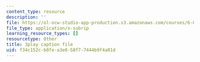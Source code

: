 ```yaml
---
content_type: resource
description: ''
file: https://ol-ocw-studio-app-production.s3.amazonaws.com/courses/6-01sc-introduction-to-electrical-engineering-and-computer-science-i-spring-2011/f34c152cb8fea3e058f77444b9f4a01d_vcDBNyKvLcs.srt
file_type: application/x-subrip
learning_resource_types: []
resourcetype: Other
title: 3play caption file
uid: f34c152c-b8fe-a3e0-58f7-7444b9f4a01d
---
```

